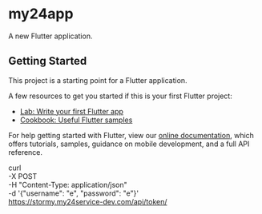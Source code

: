 # my24app

A new Flutter application.

## Getting Started

This project is a starting point for a Flutter application.

A few resources to get you started if this is your first Flutter project:

- [Lab: Write your first Flutter app](https://flutter.dev/docs/get-started/codelab)
- [Cookbook: Useful Flutter samples](https://flutter.dev/docs/cookbook)

For help getting started with Flutter, view our
[online documentation](https://flutter.dev/docs), which offers tutorials,
samples, guidance on mobile development, and a full API reference.


curl \
  -X POST \
  -H "Content-Type: application/json" \
  -d '{"username": "e", "password": "e"}' \
  https://stormy.my24service-dev.com/api/token/
